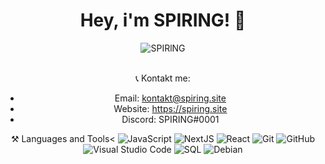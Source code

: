 <div align="center">
  <h1> Hey, i'm SPIRING! 👋 </h1>
  <img src="https://komarev.com/ghpvc/?username=SPIRlNG" alt="SPIRlNG" /><br/><br/>

📞 Kontakt me:  
- Email: kontakt@spiring.site    
- Website: https://spiring.site  
- Discord: SPIRING#0001  

⚒ Languages and Tools<
  ![JavaScript](https://img.shields.io/badge/-JavaScript-black?style=flat&logo=javascript) 
  ![NextJS](https://img.shields.io/badge/-NextJS-black?style=flat&logo=next.js)
  ![React](https://img.shields.io/badge/-React-black?style=flat&logo=react) 
  ![Git](https://img.shields.io/badge/-Git-black?style=flat&logo=git)
  ![GitHub](https://img.shields.io/badge/-Github-black?style=flat&logo=github)
  ![Visual Studio Code](https://img.shields.io/badge/-Visual%20Studio%20Code-black?style=flat&logo=visual-studio-code)
  ![SQL](https://img.shields.io/badge/-sql-black?style=flat&logo=mysql)
  ![Debian](https://img.shields.io/badge/-Debian-black?style=flat&logo=debian)
</div>
